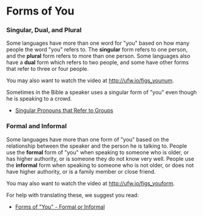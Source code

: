 # Forms of You #

### Singular, Dual, and Plural

Some languages have more than one word for "you" based on how many people the word "you" refers to. The **singular** form refers to one person, and the **plural** form refers to more than one person. Some languages also have a **dual** form which refers to two people, and some have other forms that refer to three or four people.

You may also want to watch the video at http://ufw.io/figs_younum.


Sometimes in the Bible a speaker uses a singular form of "you" even though he is speaking to a crowd.

* [Singular Pronouns that Refer to Groups](../figs-youcrowd/01.md)

### Formal and Informal

Some languages have more than one form of "you" based on the relationship between the speaker and the person he is talking to. People use the **formal** form of "you" when speaking to someone who is older, or has higher authority, or is someone they do not know very well. People use the **informal** form when speaking to someone who is not older, or does not have higher authority, or is a family member or close friend.

You may also want to watch the video at http://ufw.io/figs_youform.

For help with translating these, we suggest you read:

* [Forms of "You" - Formal or Informal](../figs-youformal/01.md)


